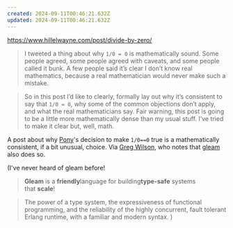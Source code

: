 ```yaml
---
created: 2024-09-11T00:46:21.632Z
updated: 2024-09-11T00:46:21.632Z
---
```

https://www.hillelwayne.com/post/divide-by-zero/

> I tweeted a thing about why `1/0 = 0` is mathematically sound. Some people agreed, some people agreed with caveats, and some people called it bunk. A few people said it’s clear I don’t know real mathematics, because a real mathematician would never make such a mistake.

> So in this post I’d like to clearly, formally lay out why it’s consistent to say that `1/0 = 0`, why some of the common objections don’t apply, and what the real mathematicians say. Fair warning, this post is going to be a little more mathematically dense than my usual stuff. I’ve tried to make it clear but, well, math.

A post about why [Pony](https://www.ponylang.io)'s decision to make `1/0==0` true is a mathematically consistent, if a bit unusual, choice. Via [Greg Wilson](https://mastodon.social/@gvwilson/113116015024992009), who notes that [gleam](https://gleam.run) also does so.

(I've never heard of gleam before!

> **Gleam** is a **friendly**language for building**type-safe** systems that **scale**!

> The power of a type system, the expressiveness of functional programming, and the reliability of the highly concurrent, fault tolerant Erlang runtime, with a familiar and modern syntax.
)